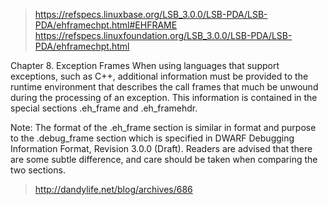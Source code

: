 

> https://refspecs.linuxbase.org/LSB_3.0.0/LSB-PDA/LSB-PDA/ehframechpt.html#EHFRAME
> https://refspecs.linuxfoundation.org/LSB_3.0.0/LSB-PDA/LSB-PDA/ehframechpt.html

Chapter 8. Exception Frames
When using languages that support exceptions, such as C++, additional information must be provided to the runtime environment that describes the call frames that much be unwound during the processing of an exception. This information is contained in the special sections .eh_frame and .eh_framehdr.

Note: The format of the .eh_frame section is similar in format and purpose to the .debug_frame section which is specified in DWARF Debugging Information Format, Revision 3.0.0 (Draft). Readers are advised that there are some subtle difference, and care should be taken when comparing the two sections.

> http://dandylife.net/blog/archives/686

